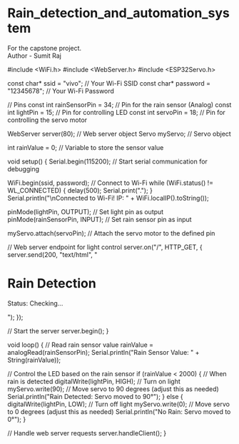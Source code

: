 # Rain_detection_and_automation_system
For the capstone project.
<br>
Author - Sumit Raj
<br>

#include <WiFi.h>
#include <WebServer.h>
#include <ESP32Servo.h>

const char* ssid = "vivo";       // Your Wi-Fi SSID
const char* password = "12345678"; // Your Wi-Fi Password

// Pins
const int rainSensorPin = 34;  // Pin for the rain sensor (Analog)
const int lightPin = 15;       // Pin for controlling LED
const int servoPin = 18;       // Pin for controlling the servo motor

WebServer server(80);  // Web server object
Servo myServo;  // Servo object

int rainValue = 0;  // Variable to store the sensor value

void setup() {
  Serial.begin(115200);  // Start serial communication for debugging

  WiFi.begin(ssid, password);  // Connect to Wi-Fi
  while (WiFi.status() != WL_CONNECTED) {
    delay(500);
    Serial.print(".");
  }
  Serial.println("\nConnected to Wi-Fi! IP: " + WiFi.localIP().toString());

  pinMode(lightPin, OUTPUT);  // Set light pin as output
  pinMode(rainSensorPin, INPUT);  // Set rain sensor pin as input

  myServo.attach(servoPin);  // Attach the servo motor to the defined pin

  // Web server endpoint for light control
  server.on("/", HTTP_GET, []() {
    server.send(200, "text/html", "<h1>Rain Detection</h1><p>Status: <span id='status'>Checking...</span></p>");
  });

  // Start the server
  server.begin();
}

void loop() {
  // Read rain sensor value
  rainValue = analogRead(rainSensorPin);
  Serial.println("Rain Sensor Value: " + String(rainValue));

  // Control the LED based on the rain sensor
  if (rainValue < 2000) {  // When rain is detected
    digitalWrite(lightPin, HIGH);  // Turn on light
    myServo.write(90);  // Move servo to 90 degrees (adjust this as needed)
    Serial.println("Rain Detected: Servo moved to 90°");
  } else {
    digitalWrite(lightPin, LOW);   // Turn off light
    myServo.write(0);  // Move servo to 0 degrees (adjust this as needed)
    Serial.println("No Rain: Servo moved to 0°");
  }

  // Handle web server requests
  server.handleClient();
}
